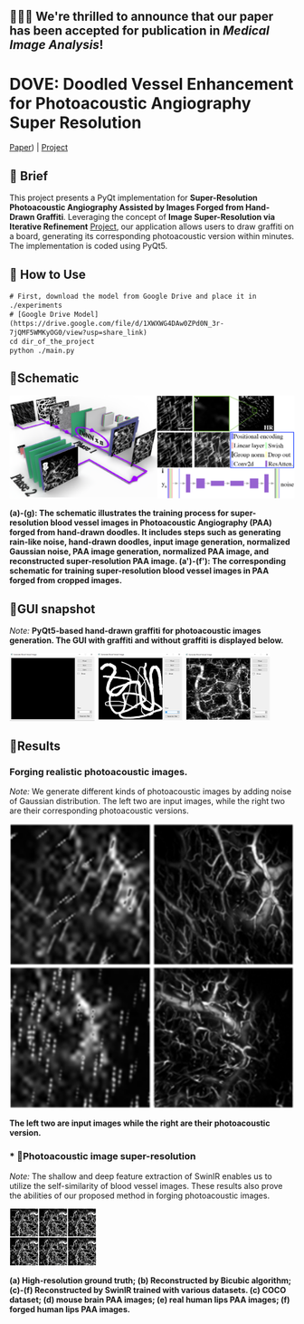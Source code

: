 ## 🚀🚀🚀 We're thrilled to announce that our paper has been accepted for publication in *Medical Image Analysis*!
# DOVE: Doodled Vessel Enhancement for Photoacoustic Angiography Super Resolution


[Paper](https://www.sciencedirect.com/science/article/abs/pii/S1361841524000318)) | [Project](https://github.com/yuanzhengthu/handDrawnPAAImages)

## 🚀 Brief
This project presents a PyQt implementation for **Super-Resolution Photoacoustic Angiography Assisted by Images Forged from Hand-Drawn Graffiti**. 
Leveraging the concept of **Image Super-Resolution via Iterative Refinement** [Project](https://iterative-refinement.github.io/), 
our application allows users to draw graffiti on a board, generating its corresponding photoacoustic version within minutes. 
The implementation is coded using PyQt5.

## 🚀 How to Use


```
# First, download the model from Google Drive and place it in ./experiments
# [Google Drive Model](https://drive.google.com/file/d/1XWXWG4DAw0ZPd0N_3r-7jQMF5WMKyOG0/view?usp=share_link)
cd dir_of_the_project
python ./main.py

```
## 🚀Schematic
<img src="./readme/fig000.png" alt="show" style="zoom:50%;" /> 

**(a)-(g): The schematic illustrates the training process for super-resolution blood vessel images in Photoacoustic Angiography (PAA) forged from hand-drawn doodles. It includes steps such as generating rain-like noise, hand-drawn doodles, input image generation, normalized Gaussian noise, PAA image generation, normalized PAA image, and reconstructed super-resolution PAA image. (a')-(f'): The corresponding schematic for training super-resolution blood vessel images in PAA forged from cropped images.**

## 🚀GUI snapshot
*Note:* **PyQt5-based hand-drawn graffiti for photoacoustic images generation. The GUI with graffiti and without graffiti is displayed below.**

<img src="./readme/fig00.png" alt="show" style="zoom:50%;" /> 
<img src="./readme/fig01.png" alt="show" style="zoom:50%;" /> 
<img src="./readme/fig02.png" alt="show" style="zoom:50%;" />

## 🚀Results
### Forging realistic photoacoustic images.
*Note:* We generate different kinds of photoacoustic images by adding noise of Gaussian distribution. 
The left two are input images, while the right two are their corresponding photoacoustic versions.


<img src="./readme/fig1.png" alt="show" style="zoom:200%;" /> 

**The left two are input images while the right are their photoacoustic version.**

### * 🚀Photoacoustic image super-resolution
*Note:* The shallow and deep feature extraction of SwinIR enables us to utilize the self-similarity of blood vessel images.
These results also prove the abilities of our proposed method in forging photoacoustic images.

<img src="./readme/fig2.png" alt="show" style="zoom:51%;" /> 

**(a) High-resolution ground truth; (b) Reconstructed by Bicubic algorithm; (c)-(f) Reconstructed by SwinIR trained with various datasets. (c) COCO dataset; (d) mouse brain PAA images; (e) real human lips PAA images; (f) forged human lips PAA images.**

